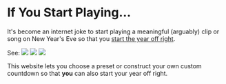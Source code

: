 # If You Start Playing...

It's become an internet joke to start playing a meaningful (arguably) clip or
song on New Year's Eve so that you [start the year off
right](https://knowyourmeme.com/memes/if-you-play-this-song-on-new-years-eve).

See:
![](https://i.kym-cdn.com/photos/images/newsfeed/001/324/207/938.png)
![](https://i.kym-cdn.com/photos/images/newsfeed/001/324/212/c00.png)
![](https://i.kym-cdn.com/photos/images/newsfeed/001/324/219/e58.png)

This website lets you choose a preset or construct your own custom countdown so
that **you** can also start your year off right.
